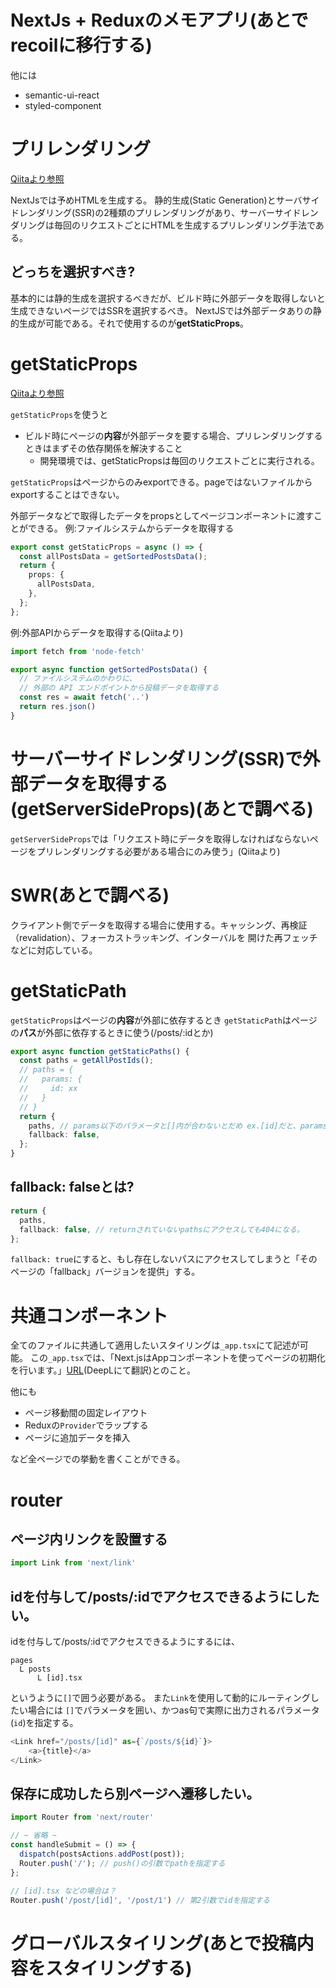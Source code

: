 # NextJs + Reduxのメモアプリ(あとでrecoilに移行する)
他には
- semantic-ui-react
- styled-component

# プリレンダリング
[Qiitaより参照](https://qiita.com/thesugar/items/01896c1faa8241e6b1bc#%E3%83%AC%E3%83%83%E3%82%B9%E3%83%B34-%E3%83%97%E3%83%AA%E3%83%AC%E3%83%B3%E3%83%80%E3%83%AA%E3%83%B3%E3%82%B0%E3%81%A8%E3%83%87%E3%83%BC%E3%82%BF%E3%83%95%E3%82%A7%E3%83%83%E3%83%81%E3%83%B3%E3%82%B0)

NextJsでは予めHTMLを生成する。
静的生成(Static Generation)とサーバサイドレンダリング(SSR)の2種類のプリレンダリングがあり、サーバーサイドレンダリングは毎回のリクエストごとにHTMLを生成するプリレンダリング手法である。

## どっちを選択すべき?
基本的には静的生成を選択するべきだが、ビルド時に外部データを取得しないと生成できないページではSSRを選択するべき。
NextJSでは外部データありの静的生成が可能である。それで使用するのが**getStaticProps**。

# getStaticProps
[Qiitaより参照](https://qiita.com/thesugar/items/01896c1faa8241e6b1bc#getstaticprops-%E3%82%92%E4%BD%BF%E3%81%A3%E3%81%9F%E3%83%87%E3%83%BC%E3%82%BF%E6%9C%89%E3%82%8A%E3%81%AE%E9%9D%99%E7%9A%84%E7%94%9F%E6%88%90)

`getStaticProps`を使うと
- ビルド時にページの**内容**が外部データを要する場合、プリレンダリングするときはまずその依存関係を解決すること
  - 開発環境では、getStaticPropsは毎回のリクエストごとに実行される。

`getStaticProps`はページからのみexportできる。pageではないファイルからexportすることはできない。

外部データなどで取得したデータをpropsとしてページコンポーネントに渡すことができる。
例:ファイルシステムからデータを取得する

```ts
export const getStaticProps = async () => {
  const allPostsData = getSortedPostsData();
  return {
    props: {
      allPostsData,
    },
  };
};
```

例:外部APIからデータを取得する(Qiitaより)

```ts
import fetch from 'node-fetch'

export async function getSortedPostsData() {
  // ファイルシステムのかわりに、
  // 外部の API エンドポイントから投稿データを取得する
  const res = await fetch('..')
  return res.json()
}
```

# サーバーサイドレンダリング(SSR)で外部データを取得する(getServerSideProps)(あとで調べる)
`getServerSideProps`では「リクエスト時にデータを取得しなければならないページをプリレンダリングする必要がある場合にのみ使う」(Qiitaより)

# SWR(あとで調べる)
クライアント側でデータを取得する場合に使用する。キャッシング、再検証（revalidation）、フォーカストラッキング、インターバルを
開けた再フェッチなどに対応している。

# getStaticPath
`getStaticProps`はページの**内容**が外部に依存するとき
`getStaticPath`はページの**パス**が外部に依存するときに使う(/posts/:idとか)

```ts
export async function getStaticPaths() {
  const paths = getAllPostIds();
  // paths = {
  //   params: {
  //     id: xx
  //   }
  // }
  return {
    paths, // params以下のパラメータと[]内が合わないとだめ ex.[id]だと、params: { id: xx }
    fallback: false,
  };
}
```

## fallback: falseとは?

```ts
return {
  paths,
  fallback: false, // returnされていないpathsにアクセスしても404になる。
};
```

`fallback: true`にすると、もし存在しないパスにアクセスしてしまうと「そのページの「fallback」バージョンを提供」する。

# 共通コンポーネント
全てのファイルに共通して適用したいスタイリングは`_app.tsx`にて記述が可能。
この`_app.tsx`では、「Next.jsはAppコンポーネントを使ってページの初期化を行います。」[URL](https://nextjs.org/docs/advanced-features/custom-app)(DeepLにて翻訳)とのこと。

他にも
- ページ移動間の固定レイアウト
- Reduxの`Provider`でラップする
- ページに追加データを挿入

など全ページでの挙動を書くことができる。

# router
## ページ内リンクを設置する

```ts
import Link from 'next/link'
```

## idを付与して/posts/:idでアクセスできるようにしたい。
idを付与して/posts/:idでアクセスできるようにするには、

```
pages
  L posts
      L [id].tsx
```

というように`[]`で囲う必要がある。
また`Link`を使用して動的にルーティングしたい場合には
`[]`でパラメータを囲い、かつas句で実際に出力されるパラメータ(`id`)を指定する。

```ts
<Link href="/posts/[id]" as={`/posts/${id}`}>
    <a>{title}</a>
</Link>
```

## 保存に成功したら別ページへ遷移したい。
```ts
import Router from 'next/router'

// ~ 省略 ~
const handleSubmit = () => {
  dispatch(postsActions.addPost(post));
  Router.push('/'); // push()の引数でpathを指定する
};

// [id].tsx などの場合は？
Router.push('/post/[id]', '/post/1') // 第2引数でidを指定する
```

# グローバルスタイリング(あとで投稿内容をスタイリングする)
